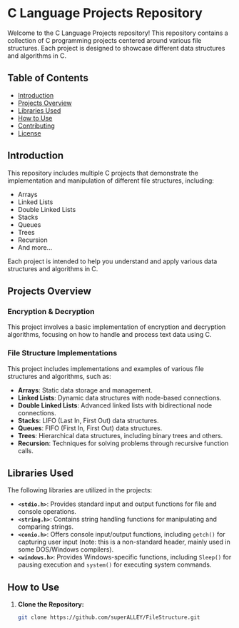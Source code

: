 # C Language Projects Repository

Welcome to the C Language Projects repository! This repository contains a collection of C programming projects centered around various file structures. Each project is designed to showcase different data structures and algorithms in C.

## Table of Contents

- [Introduction](#introduction)
- [Projects Overview](#projects-overview)
- [Libraries Used](#libraries-used)
- [How to Use](#how-to-use)
- [Contributing](#contributing)
- [License](#license)

## Introduction

This repository includes multiple C projects that demonstrate the implementation and manipulation of different file structures, including:

- Arrays
- Linked Lists
- Double Linked Lists
- Stacks
- Queues
- Trees
- Recursion
- And more...

Each project is intended to help you understand and apply various data structures and algorithms in C.

## Projects Overview

### Encryption & Decryption

This project involves a basic implementation of encryption and decryption algorithms, focusing on how to handle and process text data using C.

### File Structure Implementations

This project includes implementations and examples of various file structures and algorithms, such as:

- **Arrays**: Static data storage and management.
- **Linked Lists**: Dynamic data structures with node-based connections.
- **Double Linked Lists**: Advanced linked lists with bidirectional node connections.
- **Stacks**: LIFO (Last In, First Out) data structures.
- **Queues**: FIFO (First In, First Out) data structures.
- **Trees**: Hierarchical data structures, including binary trees and others.
- **Recursion**: Techniques for solving problems through recursive function calls.

## Libraries Used

The following libraries are utilized in the projects:

- **`<stdio.h>`**: Provides standard input and output functions for file and console operations.
- **`<string.h>`**: Contains string handling functions for manipulating and comparing strings.
- **`<conio.h>`**: Offers console input/output functions, including `getch()` for capturing user input (note: this is a non-standard header, mainly used in some DOS/Windows compilers).
- **`<windows.h>`**: Provides Windows-specific functions, including `Sleep()` for pausing execution and `system()` for executing system commands.

## How to Use

1. **Clone the Repository:**

   ```bash
   git clone https://github.com/superALLEY/FileStructure.git
